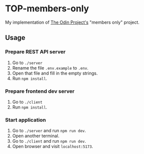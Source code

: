 # TOP-members-only

My implementation of [The Odin Project's](https://www.theodinproject.com/) "members only" project.

## Usage

### Prepare REST API server

1. Go to `./server`
2. Rename the file `.env.example` to `.env`.
3. Open that file and fill in the empty strings.
4. Run `npm install`.

### Prepare frontend dev server

1. Go to `./client`
2. Run `npm install`.

### Start application

1. Go to `./server` and run `npm run dev`.
2. Open another terminal.
3. Go to `./client` and run `npm run dev`.
4. Open browser and visit `localhost:5173`.

